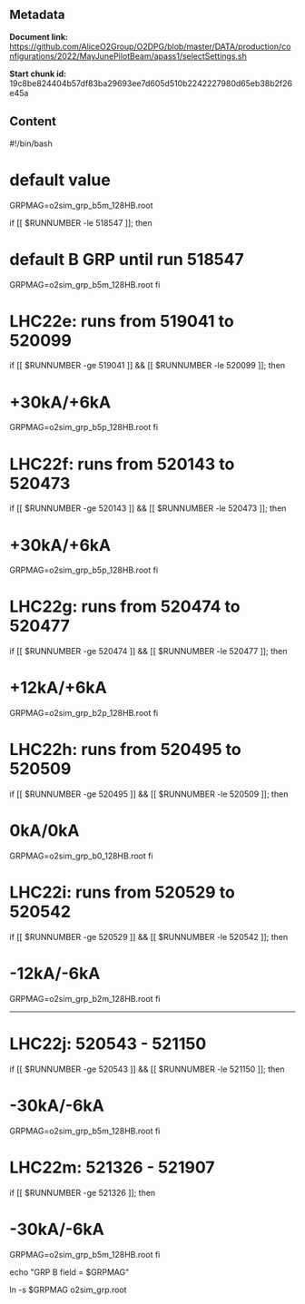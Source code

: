 ## Metadata

**Document link:** https://github.com/AliceO2Group/O2DPG/blob/master/DATA/production/configurations/2022/MayJunePilotBeam/apass1/selectSettings.sh

**Start chunk id:** 19c8be824404b57df83ba29693ee7d605d510b2242227980d65eb38b2f26e45a

## Content

#!/bin/bash

# default value
GRPMAG=o2sim_grp_b5m_128HB.root

if [[ $RUNNUMBER -le 518547 ]]; then
  # default B GRP until run 518547
  GRPMAG=o2sim_grp_b5m_128HB.root
fi

# LHC22e: runs from 519041 to 520099
if [[ $RUNNUMBER -ge 519041 ]] && [[ $RUNNUMBER -le 520099 ]]; then
  # +30kA/+6kA
  GRPMAG=o2sim_grp_b5p_128HB.root
fi

# LHC22f: runs from 520143 to 520473
if [[ $RUNNUMBER -ge 520143 ]] && [[ $RUNNUMBER -le 520473 ]]; then
  # +30kA/+6kA
  GRPMAG=o2sim_grp_b5p_128HB.root
fi

# LHC22g: runs from 520474 to 520477
if [[ $RUNNUMBER -ge 520474 ]] && [[ $RUNNUMBER -le 520477 ]]; then
  # +12kA/+6kA
  GRPMAG=o2sim_grp_b2p_128HB.root
fi

# LHC22h: runs from 520495 to 520509
if [[ $RUNNUMBER -ge 520495 ]] && [[ $RUNNUMBER -le 520509 ]]; then
  # 0kA/0kA
  GRPMAG=o2sim_grp_b0_128HB.root
fi

# LHC22i: runs from 520529 to 520542
if [[ $RUNNUMBER -ge 520529 ]] && [[ $RUNNUMBER -le 520542 ]]; then
  # -12kA/-6kA
  GRPMAG=o2sim_grp_b2m_128HB.root
fi

---

# LHC22j: 520543 - 521150
if [[ $RUNNUMBER -ge 520543 ]] && [[ $RUNNUMBER -le 521150 ]]; then
  # -30kA/-6kA
  GRPMAG=o2sim_grp_b5m_128HB.root
fi

# LHC22m: 521326 - 521907
if [[ $RUNNUMBER -ge 521326 ]]; then
  # -30kA/-6kA
  GRPMAG=o2sim_grp_b5m_128HB.root
fi

echo "GRP B field = $GRPMAG"

ln -s $GRPMAG o2sim_grp.root